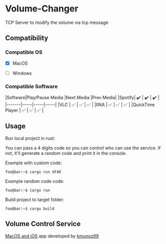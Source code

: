 # Volume-Changer

TCP Server to modify the volume via tcp message

## Compatibility

### Compatible OS

- [x] MacOS
- [ ] Windows


### Compatible Software

|Software|Play/Pause Media |Next Media |Prev Media|
|Spotify| :heavy_check_mark: | :heavy_check_mark: | :heavy_check_mark: |
|-------|-----|-----|-----|
|VLC | :white_check_mark: | :white_check_mark: | :white_check_mark: |
|IINA | :white_check_mark: | :white_check_mark: | :white_check_mark: |
|QuickTime Player | :white_check_mark: | :white_check_mark: | :white_check_mark: |


## Usage

Run local project in rust:

You can pass a 4 digits code so you can control who can use the service. If not, it'll generate a random code and print it in the console.

Example with custom code:
```console
foo@bar:~$ cargo run UF4R
```

Example random code code:
```console
foo@bar:~$ cargo run
```

Build project to target folder:

```console
foo@bar:~$ cargo build
```

## Volume Control Service

[MacOS and iOS](https://gitlab.verde-loro.com/byteremote/byteremote) app developed by [kmunoz99](https://github.com/kmunoz99)